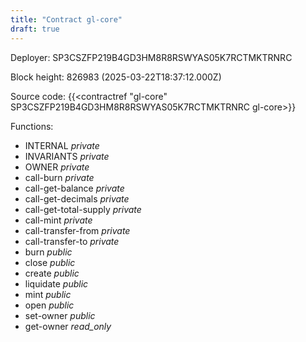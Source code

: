```yaml
---
title: "Contract gl-core"
draft: true
---
```

Deployer: SP3CSZFP219B4GD3HM8R8RSWYAS05K7RCTMKTRNRC


 



Block height: 826983 (2025-03-22T18:37:12.000Z)

Source code: {{<contractref "gl-core" SP3CSZFP219B4GD3HM8R8RSWYAS05K7RCTMKTRNRC gl-core>}}

Functions:

* INTERNAL _private_
* INVARIANTS _private_
* OWNER _private_
* call-burn _private_
* call-get-balance _private_
* call-get-decimals _private_
* call-get-total-supply _private_
* call-mint _private_
* call-transfer-from _private_
* call-transfer-to _private_
* burn _public_
* close _public_
* create _public_
* liquidate _public_
* mint _public_
* open _public_
* set-owner _public_
* get-owner _read_only_
